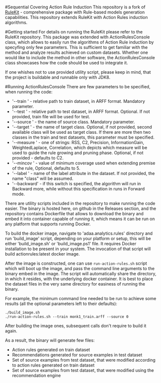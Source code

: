#Sequential Covering Action Rule Induction
This repository is a fork of [RuleKit](https://github.com/adaa-polsl/RuleKit) - comprehensive package with Rule-based models generation capabilities.
This repository extends RuleKit with Action Rules induction algorithms. 

#Getting started
For details on running the RuleKit please refer to the RuleKit repository. This package was extended with ActionRulesConsole class, which allows to easily run the algorithms of Action Rule induction by specyfing only few parameters. This is sufficient to get familiar with the method and analyze results achieved on custom datasets. Whether one would like to include the method in other software, the ActionRulesConsole class showcases how the code should be used to integrate it.

If one whishes not to use provided utility script, please keep in mind, that the project is buildable and runnable only with JDK8.

#Running ActionRulesConsole
There are few parameters to be specified, when running the code:
* '--train <filename>' - relative path to train dataset, in ARFF format. Mandatory parameter.
* '--test <filename>' - relative path to test dataset, in ARFF format. Optional. If not provided, train file will be used for test.
* '--source <value>' - the name of source class. Mandatory parameter.
* '--target <value>' - the name of target class. Optional, if not provided, second available class will be used as target class. If there are more then two classes in the train and test datasets, this parameter must be specified.
* '--measure <name>' - one of strings: RSS, C2, Precision, InformationGain, WeightedLaplace, Correlation, which depicts which measure will be used to guide the rule growing and pruning phase. Optional, if not provided - defaults to C2.
* '--mincov <value>' - value of minimum coverage used when extending premise of the rule, Optional, defaults to 5.
* '--label <value>' - name of the label attribute in the dataset. If not provided, the name "class" will be assumed.
* '--backward' - if this switch is specified, the algorithm will run in Backward more, while without this specification in runs in Forward mode. 

There are utility scripts included in the repository to make running the code easier. The binary is hosted here, on github in the Releases section, and the repository contains Dockerfile that allows to download the binary and embed it into container capable of running it, which means it can be run on any platform that supports running Docker.

To build the docker image, navigate to 'adaa.analytics.rules' directory and run 'build_image' script, depending on your platform or setup, this will be either 'build_image.sh' or 'build_image.ps1' file. It requires Docker installation to be present in your system. The invocation of that script will build actionrules:latest docker image.

After the image is constructed, one can use `run-action-rules.sh` script which will boot up the image, and pass the command line arguments to the binary embed in the image. The script will automatically share the directory, in which it resides, with the underlying docker container. It is best to place the dataset files in the very same directory for easiness of running the binary.

For example, the minimum command line needed to be run to achieve some results (all the optional parameters left to their defaults):
```
./build_image.sh
./run-action-rules.sh --train monk1_train.arff --source 0 
```

After building the image ones, subsequent calls don't require to build it again.

As a result, the binary will generate few files:
* Action rules generated on train dataset
* Recommendations generated for source examples in test dataset
* Set of source examples from test dataset, that were modified according to action rules generated on train dataset
* Set of source examples from test dataset, that were modified using the recommendation engine